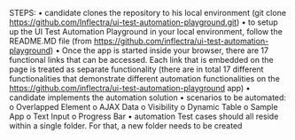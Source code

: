 STEPS:
• candidate clones the repository to his local environment (git clone
<https://github.com/Inflectra/ui-test-automation-playground.git>)
• to setup up the UI Test Automation Playground in your local environment, follow the
README.MD file (from <https://github.com/inflectra/ui-test-automation-playground>)
• Once the app is started inside your browser, there are 17 functional links that can be
accessed. Each link that is embedded on the page is treated as separate functionality
(there are in total 17 different functionalities that demonstrate different automation
functionalities on the <https://github.com/inflectra/ui-test-automation-playground> app)
• candidate implements the automation solution
• scenarios to be automated:
o Overlapped Element
o AJAX Data
o Visibility
o Dynamic Table
o Sample App
o Text Input
o Progress Bar
• automation Test cases should all reside within a single folder. For that, a new folder needs
to be created
